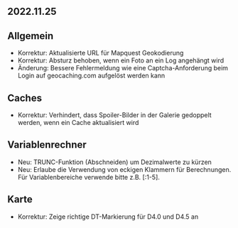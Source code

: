 ## 2022.11.25

## Allgemein
- Korrektur: Aktualisierte URL für Mapquest Geokodierung
- Korrektur: Absturz behoben, wenn ein Foto an ein Log angehängt wird
- Änderung: Bessere Fehlermeldung wie eine Captcha-Anforderung beim Login auf geocaching.com aufgelöst werden kann

## Caches
- Korrektur: Verhindert, dass Spoiler-Bilder in der Galerie gedoppelt werden, wenn ein Cache aktualisiert wird

## Variablenrechner
- Neu: TRUNC-Funktion (Abschneiden) um Dezimalwerte zu kürzen
- Neu: Erlaube die Verwendung von eckigen Klammern für Berechnungen. Für Variablenbereiche verwende bitte z.B. \[:1-5\].

## Karte
- Korrektur: Zeige richtige DT-Markierung für D4.0 und D4.5 an
